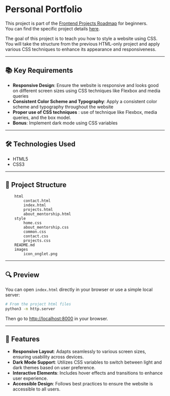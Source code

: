 # Personal Portfolio

This project is part of the [Frontend Projects Roadmap](https://roadmap.sh/frontend/projects) for beginners.  
You can find the specific project details [here](https://roadmap.sh/projects/portfolio-website).

The goal of this project is to teach you how to style a website using CSS.  
You will take the structure from the previous HTML-only project and apply various CSS techniques to enhance its appearance and responsiveness.

---

## 📚 Key Requirements

- **Responsive Design**: Ensure the website is responsive and looks good on different screen sizes using CSS techniques like Flexbox and media queries
- **Consistent Color Scheme and Typography**: Apply a consistent color scheme and typography throughout the website
- **Proper use of CSS techniques** : use of technique like Flexbox, media queries, and the box model.
- **Bonus**: Implement dark mode using CSS variables

---

## 🛠️ Technologies Used

- HTML5
- CSS3
---

## 📁 Project Structure
<!-- START PROJECT STRUCTURE -->
```personal_portfolio
	html
		contact.html
		index.html
		projects.html
		about_mentorship.html
	style
		home.css
		about_mentorship.css
		common.css
		contact.css
		projects.css
	README.md
	images
		icon_onglet.png
```
<!-- END PROJECT STRUCTURE -->

---

## 🔍 Preview

You can open `index.html` directly in your browser or use a simple local server:

```bash
# From the project html files
python3 -m http.server
```

Then go to [http://localhost:8000](http://localhost:8000) in your browser.

---

## 🚀 Features

- **Responsive Layout**: Adapts seamlessly to various screen sizes, ensuring usability across devices.
- **Dark Mode Support**: Utilizes CSS variables to switch between light and dark themes based on user preference.
- **Interactive Elements**: Includes hover effects and transitions to enhance user experience.
- **Accessible Design**: Follows best practices to ensure the website is accessible to all users.
